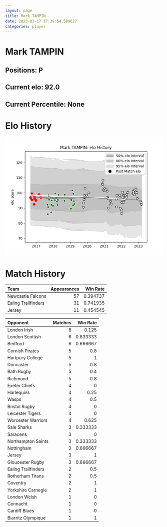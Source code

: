 ```yaml
---  
layout: page  
title: Mark TAMPIN  
date: 2023-03-17 17:39:54.589627  
categories: player  
---
```

# Mark TAMPIN

## Positions: P

## Current elo: 92.0

## Current Percentile: None

# Elo History


![elo history](history_MarkTAMPIN.png)
# Match History


| Team                |   Appearances |   Win Rate |
|:--------------------|--------------:|-----------:|
| Newcastle Falcons   |            57 |   0.394737 |
| Ealing Trailfinders |            31 |   0.741935 |
| Jersey              |            11 |   0.454545 |

| Opponent            |   Matches |   Win Rate |
|:--------------------|----------:|-----------:|
| London Irish        |         8 |   0.125    |
| London Scottish     |         6 |   0.833333 |
| Bedford             |         6 |   0.666667 |
| Cornish Pirates     |         5 |   0.8      |
| Hartpury College    |         5 |   1        |
| Doncaster           |         5 |   0.8      |
| Bath Rugby          |         5 |   0.4      |
| Richmond            |         5 |   0.8      |
| Exeter Chiefs       |         4 |   0        |
| Harlequins          |         4 |   0.25     |
| Wasps               |         4 |   0.5      |
| Bristol Rugby       |         4 |   0        |
| Leicester Tigers    |         4 |   0        |
| Worcester Warriors  |         4 |   0.625    |
| Sale Sharks         |         3 |   0.333333 |
| Saracens            |         3 |   0        |
| Northampton Saints  |         3 |   0.333333 |
| Nottingham          |         3 |   0.666667 |
| Jersey              |         3 |   1        |
| Gloucester Rugby    |         3 |   0.666667 |
| Ealing Trailfinders |         2 |   0.5      |
| Rotherham Titans    |         2 |   0.5      |
| Coventry            |         2 |   1        |
| Yorkshire Carnegie  |         2 |   1        |
| London Welsh        |         1 |   0        |
| Connacht            |         1 |   0        |
| Cardiff Blues       |         1 |   0        |
| Biarritz Olympique  |         1 |   1        |